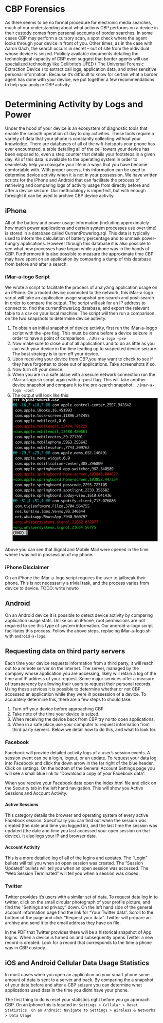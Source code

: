 # CBP Forensics
As there seems to be no formal procedure for electronic media searches, much of our understanding about what actions CBP performs on a device in their custody comes from personal accounts of border searches. In some cases CBP may perform a cursory scan, a spot check where the agent looks through your device in front of you. Other times, as in the case with Aaron Gach, the search occurs in secret – out of site from the individual whose device is seized. Publicly available documents detailing the technological capacity of CBP even suggest that border agents will use specialized technology like Cellibrite’s UFED ( The Universal Forensic Extraction Device ) to extract call logs, application data, and other sensitive personal information. Because it’s difficult to know for certain what a border agent has done with your device, we put together a few recommendations to help you analyze CBP activity.

# Determining Activity by Logs and Power

Under the hood of your device is an ecosystem of diagnostic tools that enable the smooth operation of day to day activities. These tools require a variety of data that your phone is constantly collecting without your knowledge. There are databases of all of the wifi-hotspots your phone has ever encountered, a table detailing all of the cell towers your device has been exposed to, even a step counter that details your footsteps in a given day. All of this data is available to the operating system in order to seamlessly help you navigate your life in a ways that you have become comfortable with.
With proper access, this information can be used to determine device activity when it is not in your possession. We have written scripts for the iPhone and Android that can facilitate the process of retrieving and comparing logs of activity usage from directly before and after a device seizure. Our methodology is imperfect, but with enough foresight it can be used to archive CBP device activity.
## iPhone
All of the battery and power usage information (including approximately how much power applications and certain system processes use over time) is stored in a database called CurrentPowerlog.sql. This data is typically used to inform the calculation of battery percentage and to unmask power-hungry applications. However through this database it is also possible to see what new processes have begun while a phone was in the hands of CBP. Furthermore it is also possible to measure the approximate time CBP may have spent on an application by comparing a dump of this database from before and after a search.
### iMar-a-logo Script
We wrote a script to facilitate the process of analyzing application usage on an iPhone. On a rooted device connected to the network, this iMar-a-logo script will take an application usage snapshot pre-search and post-search in order to compare the output. The script will ask for an IP address to connect to, find the currentPowerLog database, and export the relevant table to a csv on your local machine. The script will then run a comparison on the two snapshots to determine device activity.
1. To obtain an initial snapshot of device activity, first run the iMar-a-loggo script with the -pre flag. This must be done before a device seizure in order to have a point of comparison.
`./iMar-a-logo -pre`
2. Now make sure to close out of all applications and to do as little as you can with your device in the time leading up to suspected device seizure. The best strategy is to turn off your device.
 3. Upon receiving your device from CBP,you may want to check to see if they have forgotten to close out of applications. Take screenshots if so.
5. Now turn off your device.
6. When you are in a safe place with a secure network connection run the iMar-a-logo.sh script again with a -post flag. This will take another device snapshot and compare it to the pre-search snapshot: `./iMar-a-logo -post`
7. The output will look like this:
  ![alt text](images/script.png "Logo Title Text 1")

Above you can see that Signal and Mobile Mail were opened in the time where I was not in possession of my phone.
### iPhone Disclaimer

On an iPhone the iMar-a-logo script requires the user to jailbreak their phone. This is not necessarily a trivial task, and the process varies from device to device. TODO: write howto
## Android
On an Android device it is possible to detect device activity by comparing application usage stats. Unlike on an iPhone, root permissions are not required to see this type of system information. Our android-a-logo script facilitates this process. Follow the above steps, replacing iMar-a-logo.sh with `android-a-logo`.

## Requesting data on third party servers
Each time your device requests information from a third party, it will reach out to a remote server on the internet. The server, managed by the company whose application you are accessing, likely will retain a log of the time and IP address of your request. Some major services offer a measure of transparency by allowing their users to request their personal records. Using these services it is possible to determine whether or not CBP accessed an application while they were in possession of a device. To accurately determine this, there are a few steps to should take.
1. Turn off your device before approaching CBP.
2. Take note of the time your device is seized.
3. When receiving the device back from CBP try no tto open applications.
4. When in a safe place,use your computer to request information from third party servers. Below we detail how to do this, and what to look for.
### Facebook
Facebook will provide detailed activity logs of a user’s session events. A session event can be a login, logout, or an update. To request your data log into Facebook and click the down arrow in the far right of the blue header. Click on settings. On the bottom of the General Account Settings page you will see a small blue link to “Download a copy of your Facebook data”.

When you receive your Facebook data open the index.html file and click on the Security tab in the left hand navigation. This will show you Active Sessions and Account Activity.

#### Active Sessions
This category details the browser and operating system of every active Facebook session. Specifically you can find out when the session was created (the date and time you logged in), and the last time the session was updated (the date and time you last accessed your open session on that device). It also logs your IP and browser data.
#### Account Activity
This is a more detailed log of all of the logins and updates. The “Login” bullets will tell you when an open session was created. The “Session Updated” bullets will tell you when an open session was accessed. The “Web Session Terminated” will tell you when a session was closed.
### Twitter
Twitter provides it’s users with a similar set of data. To request data log in to twitter, click on the small circular photograph of your profile picture, and find the “Settings and privacy” down. On the left hand side of the general account information page find the link for “Your Twitter data”. Scroll to the bottom of the page and click “Request your data”. Twitter will prepare an archive and send it to the email address they have on file.

In the PDF that Twitter provides there will be a historical snapshot of App logins. When a device is turned on and subsequently opens Twitter a new record is created. Look for a record that corresponds to the time a phone was in CBP custody.

## iOS and Android Cellular Data Usage Statistics

In most cases when you open an application on your smart phone some amount of data is sent to a server and back. By comparing the a snapshot of your data before and after a CBP seizure you can determine what applications used data in the time you didnt have your phone.

The first thing to do is reset your statistics right before you go approach CBP. On an Iphone this is located in: `Settings > Cellular > Reset Statistics. On an Android: Navigate to Settings > Wireless & Networks > Data Usage`


 
 